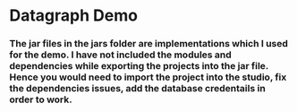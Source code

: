 # Datagraph Demo

### The jar files in the jars folder are implementations which I used for the demo. I have not included the modules and dependencies while exporting the projects into the jar file. Hence you would need to import the project into the studio, fix the dependencies issues, add the database credentails in order to work.
